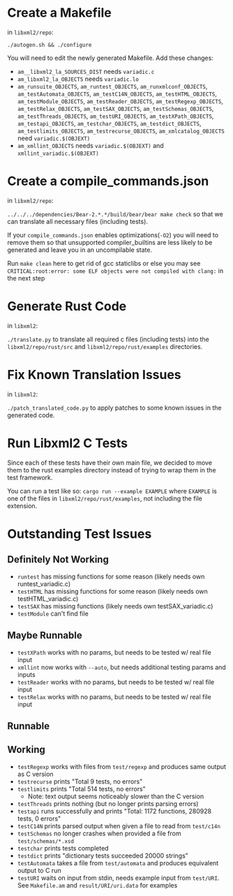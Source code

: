 # Create a Makefile

in `libxml2/repo`:

`./autogen.sh && ./configure`

You will need to edit the newly generated Makefile. Add these changes:
* `am__libxml2_la_SOURCES_DIST` needs `variadic.c`
* `am_libxml2_la_OBJECTS` needs `variadic.lo`
* `am_runsuite_OBJECTS`, `am_runtest_OBJECTS`, `am_runxmlconf_OBJECTS`, `am_testAutomata_OBJECTS`, `am_testC14N_OBJECTS`, `am_testHTML_OBJECTS`, `am_testModule_OBJECTS`, `am_testReader_OBJECTS`, `am_testRegexp_OBJECTS`, `am_testRelax_OBJECTS`, `am_testSAX_OBJECTS`, `am_testSchemas_OBJECTS`, `am_testThreads_OBJECTS`, `am_testURI_OBJECTS`, `am_testXPath_OBJECTS`, `am_testapi_OBJECTS`, `am_testchar_OBJECTS`, `am_testdict_OBJECTS`, `am_testlimits_OBJECTS`, `am_testrecurse_OBJECTS`, `am_xmlcatalog_OBJECTS` need `variadic.$(OBJEXT)`
* `am_xmllint_OBJECTS` needs `variadic.$(OBJEXT)` and `xmllint_variadic.$(OBJEXT)`

# Create a compile_commands.json

in `libxml2/repo`:

`../../../dependencies/Bear-2.*.*/build/bear/bear make check` so that we can translate all necessary files (including tests).

If your `compile_commands.json` enables optimizations(`-O2`) you will need to remove them so that unsupported compiler_builtins are less likely to be generated and leave you in an uncompilable state.

Run `make clean` here to get rid of gcc staticlibs or else you may see `CRITICAL:root:error: some ELF objects were not compiled with clang:` in the next step

# Generate Rust Code

in `libxml2`:

`./translate.py` to translate all required c files (including tests) into the `libxml2/repo/rust/src` and `libxml2/repo/rust/examples` directories.

# Fix Known Translation Issues

in `libxml2`:

`./patch_translated_code.py` to apply patches to some known issues in the generated code.

# Run Libxml2 C Tests

Since each of these tests have their own main file, we decided to move them to the rust examples directory instead of trying to wrap them in the test framework.

You can run a test like so: `cargo run --example EXAMPLE` where `EXAMPLE` is one of the files in `libxml2/repo/rust/examples`, not including the file extension.

# Outstanding Test Issues

## Definitely Not Working

* `runtest` has missing functions for some reason (likely needs own runtest_variadic.c)
* `testHTML` has missing functions for some reason (likely needs own testHTML_variadic.c)
* `testSAX` has missing functions (likely needs own testSAX_variadic.c)
* `testModule` can't find file

## Maybe Runnable

* `testXPath` works with no params, but needs to be tested w/ real file input
* `xmllint` now works with `--auto`, but needs additional testing params and inputs
* `testReader` works with no params, but needs to be tested w/ real file input
* `testRelax` works with no params, but needs to be tested w/ real file input

## Runnable

## Working

* `testRegexp` works with files from `test/regexp` and produces same output as C version
* `testrecurse` prints "Total 9 tests, no errors"
* `testlimits` prints "Total 514 tests, no errors"
    * Note: text output seems noticeably slower than the C version
* `testThreads` prints nothing (but no longer prints parsing errors)
* `testapi` runs successfully and prints "Total: 1172 functions, 280928 tests, 0 errors"
* `testC14N` prints parsed output when given a file to read from `test/c14n`
* `testSchemas` no longer crashes when provided a file from `test/schemas/*.xsd`
* `testchar` prints tests completed
* `testdict` prints "dictionary tests succeeded 20000 strings"
* `testAutomata` takes a file from `test/automata` and produces equivalent output to C run
* `testURI` waits on input from stdin, needs example input from `test/URI`. See `Makefile.am` and `result/URI/uri.data` for examples
